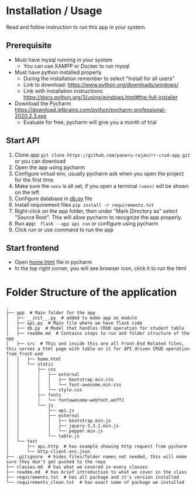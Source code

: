 # Installation / Usage

Read and follow instruction to run this app in your system.

## Prerequisite

* Must have mysql running in your system
    * You can use XAMPP or Docker to run mysql
* Must have python installed properly
    * During the installation remember to select "Install for all users"
    * Link to download: https://www.python.org/downloads/windows/
    * Link with installation instructions: https://docs.python.org/3/using/windows.html#the-full-installer
* Download the Pycharm https://download.jetbrains.com/python/pycharm-professional-2020.2.3.exe
    * Evaluate for free, pycharm will give you a month of trial

## Start API

1. Clone app `git clone https://github.com/paneru-rajan/rr-crud-app.git` or you can download
1. Open the app using pycharm
3. Configure virtual env, usually pycharm ask when you open the project for the first time
4. Make sure the `venv` is all set, if you open a terminal `(venv)` will be shown on the left
5. Configure database in [db.py](db.py) file
6. Install requirement files `pip install -r requirements.txt`
7. Right-click on the app folder, then under "Mark Directory as" select "Source Root". This will allow pycharm to
   recognize the app properly.
8. Run app: ` flask --app api run` or configure using pycharm
9. Click run or use command to run the app

## Start frontend

* Open [home.html](src/home.html) file in pycharm
* In the top right corner, you will see browser icon, click it to run the html

# Folder Structure of the application

```shell
.
├── app  # Main folder for the app
│   ├── __init__.py  # added to make app as module
│   ├── api.py  # Main file where we have flask code
│   ├── db.py  # Model that handles CRUD operation for student table
│   ├── readme.md  # Contains steps to run and folder structure of the app
│   ├── src  # This and inside this are all Front-End Related files, this serves a html page with table on it for API driven CRUD operation from front-end
│   │   ├── home.html  
│   │   └── static  
│   │       ├── css  
│   │       │   ├── external  
│   │       │   │   ├── bootstrap.min.css  
│   │       │   │   └── font-awesome.min.css  
│   │       │   └── style.css  
│   │       ├── fonts  
│   │       │   └── fontawesome-webfont.woff2  
│   │       └── js  
│   │           ├── api.js  
│   │           ├── external  
│   │           │   ├── bootstrap.min.js  
│   │           │   ├── jquery-3.3.1.min.js  
│   │           │   └── popper.min.js  
│   │           └── table.js  
│   └── test  
│       ├── api.http  # has example showing http request from pycharm 
│       └── http-client.env.json  
├── .gitignore  # hides files/folder names not needed, this will make sure they don't get pushed to the repo   
├── classes.md  # has what we covered in every classes
├── readme.md  # has brief introduction to what we cover in the class
├── requirements.txt  # has all package and it's version installed
└── requirements_clean.txt  # has exact name of package we installed
```
